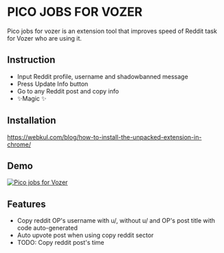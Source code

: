 # PICO JOBS FOR VOZER
Pico jobs for vozer is an extension tool that improves speed of Reddit task for Vozer who are using it.

## Instruction
- Input Reddit profile, username and shadowbanned message
- Press Update Info button
- Go to any Reddit post and copy info
- ✨Magic ✨

## Installation
https://webkul.com/blog/how-to-install-the-unpacked-extension-in-chrome/

## Demo
[![Pico jobs for Vozer](https://yt-embed.herokuapp.com/embed?v=tbDziddpIHM)](https://www.youtube.com/watch?v=tbDziddpIHM "Pico jobs for Vozer")

## Features

- Copy reddit OP's username with u/, without u/ and OP's post title with code auto-generated
- Auto upvote post when using copy reddit sector
- TODO: Copy reddit post's time



